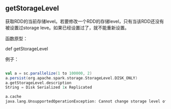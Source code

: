 ## getStorageLevel
  
获取RDD的当前存储level。若要修改一个RDD的存储level，只有当该RDD还没有被设置过storage leve。如果已经设置过了，就不能重新设置。

函数原型：

  def getStorageLevel

例子：

```scala

val a = sc.parallelize(1 to 100000, 2)
a.persist(org.apache.spark.storage.StorageLevel.DISK_ONLY)
a.getStorageLevel.description
String = Disk Serialized 1x Replicated

a.cache
java.lang.UnsupportedOperationException: Cannot change storage level of an RDD after it was already assigned a level
```


